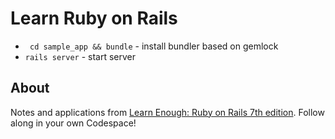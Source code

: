 # Learn Ruby on Rails

- ` cd sample_app && bundle` - install bundler based on gemlock
- `rails server` - start server
## About

Notes and applications from [Learn Enough: Ruby on Rails 7th edition](https://www.learnenough.com/ruby-on-rails-7th-edition). Follow along in your own Codespace!